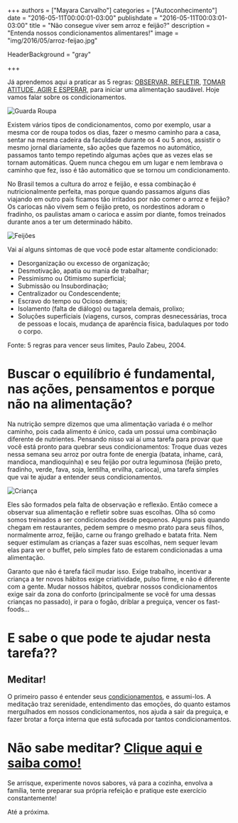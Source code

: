 +++
authors = ["Mayara Carvalho"]
categories = ["Autoconhecimento"]
date = "2016-05-11T00:00:01-03:00"
publishdate = "2016-05-11T00:03:01-03:00"
title = "Não consegue viver sem arroz e feijão?"
description = "Entenda nossos condicionamentos alimentares!"
image = "img/2016/05/arroz-feijao.jpg"

HeaderBackground = "gray"

+++

Já aprendemos aqui a praticar as 5 regras: [OBSERVAR, REFLETIR,](http://blog.autoconexao.org.br/post/2016/04/observando-nossas-compras-podemos-mudar-nossa-alimentacao/) [TOMAR ATITUDE, AGIR E ESPERAR,](http://blog.autoconexao.org.br/post/2016/04/atitudes-impotantes-para-mudar-nosso-habito-alimentar/) para iniciar uma alimentação saudável. Hoje vamos falar sobre os condicionamentos.

![Guarda Roupa](https://s3-sa-east-1.amazonaws.com/blog.autoconexao.org.br/img/2016/05/guarda-roupas-organizado.jpg)

Existem vários tipos de condicionamentos, como por exemplo, usar a mesma cor de roupa todos os dias, fazer o mesmo caminho para a casa, sentar na mesma cadeira da faculdade durante os 4 ou 5 anos, assistir o mesmo jornal diariamente, são ações que fazemos no automático, passamos tanto tempo repetindo algumas ações que as vezes elas se tornam automáticas. Quem nunca chegou em um lugar e nem lembrava o caminho que fez, isso é tão automático que se tornou um condicionamento.

No Brasil temos a cultura do arroz e feijão, e essa combinação é nutricionalmente perfeita, mas porque quando passamos alguns dias viajando em outro país ficamos tão irritados por não comer o arroz e feijão? Os cariocas não vivem sem o feijão preto, os nordestinos adoram o fradinho, os paulistas amam o carioca e assim por diante, fomos treinados durante anos a ter um determinado hábito.

![Feijões](https://s3-sa-east-1.amazonaws.com/blog.autoconexao.org.br/img/2016/05/feijoes.jpg)


Vai aí alguns sintomas de que você pode estar altamente condicionado:

- Desorganização ou excesso de organização;
- Desmotivação, apatia ou mania de trabalhar;
- Pessimismo ou Otimismo superficial;
- Submissão ou Insubordinação;
- Centralizador ou Condescendente;
- Escravo do tempo ou Ocioso demais;
- Isolamento (falta de diálogo) ou tagarela demais, prolixo;
- Soluções superficiais (viagens, cursos, compras desnecessárias, troca de pessoas e locais, mudança de aparência física, badulaques por todo o corpo.

Fonte: 5 regras para vencer seus limites, Paulo Zabeu, 2004.

# Buscar o equilíbrio é fundamental, nas ações, pensamentos e porque não na alimentação?

Na nutrição sempre dizemos que uma alimentação variada é o melhor caminho, pois cada alimento é único, cada um possui uma combinação diferente de nutrientes.
Pensando nisso vai aí uma tarefa para provar que você está pronto para quebrar seus condicionamentos: Troque duas vezes nessa semana seu arroz por outra fonte de energia (batata, inhame, cará, mandioca, mandioquinha) e seu feijão por outra leguminosa (feijão preto, fradinho, verde, fava, soja, lentilha, ervilha, carioca), uma tarefa simples que vai te ajudar a entender seus condicionamentos.

![Criança](https://s3-sa-east-1.amazonaws.com/blog.autoconexao.org.br/img/2016/05/crianca-nao-quer-comer.jpg)


Eles são formados pela falta de observação e reflexão. Então comece a observar sua alimentação e refletir sobre suas escolhas. Olha só como somos treinados a ser condicionados desde pequenos. Alguns pais quando chegam em restaurantes, pedem sempre o mesmo prato para seus filhos, normalmente arroz, feijão, carne ou frango grelhado e batata frita. Nem sequer estimulam as crianças a fazer suas escolhas, nem sequer levam elas para ver o buffet, pelo simples fato de estarem condicionadas a uma alimentação.

Garanto que não é tarefa fácil mudar isso. Exige trabalho, incentivar a criança a ter novos hábitos exige criatividade, pulso firme, e não é diferente com a gente. Mudar nossos hábitos, quebrar nossos condicionamentos exige sair da zona do conforto (principalmente se você for uma dessas crianças no passado), ir para o fogão, driblar a preguiça, vencer os fast-foods...

# E sabe o que pode te ajudar nesta tarefa??
## Meditar!

O primeiro passo é entender seus [condicionamentos](http://blog.autoconexao.org.br/post/2016/04/o-que-acontece-quando-nao-refletimos/), e assumi-los. A meditação traz serenidade, entendimento das emoções, do quanto estamos mergulhados em nossos condicionamentos, nos ajuda a sair da preguiça, e fazer brotar a força interna que está sufocada por tantos condicionamentos.

# Não sabe meditar? [Clique aqui e saiba como!](https://www.autoconexao.org.br/s/aprendendo-a-meditar.html)

Se arrisque, experimente novos sabores, vá para a cozinha, envolva a família, tente preparar sua própria refeição e pratique este exercício constantemente!


Até a próxima.
